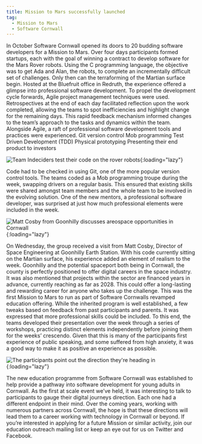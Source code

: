 ```yaml
---
title: Mission to Mars successfully launched
tag:
  - Mission to Mars
  - Software Cornwall
---
```


In October Software Cornwall opened its doors to 20 budding software developers for a Mission to Mars. Over four days participants formed startups, each with the goal of winning a contract to develop software for the Mars Rover robots. Using the C programming language, the objective was to get Ada and Alan, the robots, to complete an incrementally difficult set of challenges. Only then can the terraforming of the Martian surface begin.
Hosted at the Bluefruit office in Redruth, the experience offered a glimpse into professional software development. To propel the development cycle forwards, Agile project management techniques were used. Retrospectives at the end of each day facilitated reflection upon the work completed, allowing the teams to spot inefficiencies and highlight change for the remaining days. This rapid feedback mechanism informed changes to the team’s approach to the tasks and dynamics within the team.
Alongside Agile, a raft of professional software development tools and practices were experienced.
Git version control
Mob programming
Test Driven Development (TDD)
Physical prototyping
Presenting their end product to investors

![Team Indeciders test their code on the rover robots](/assets/images/import/2017/09/m2m-2.jpeg){:loading="lazy"}

Code had to be checked in using Git, one of the more popular version control tools. The teams coded as a Mob programming troupe during the week, swapping drivers on a regular basis. This ensured that existing skills were shared amongst team members and the whole team to be involved in the evolving solution. One of the new mentors, a professional software developer, was surprised at just how much professional elements were included in the week.

![Matt Cosby from Goonhilly discusses areospace opportunities in Cornwall](/assets/images/import/2017/09/m2m-3.jpeg){:loading="lazy"}

On Wednesday, the group received a visit from Matt Cosby, Director of Space Engineering at Goonhilly Earth Station. With his code currently sitting on the Martian surface, his experience added an element of realism to the week. Goonhilly and the potential spaceport both being in Cornwall, the county is perfectly positioned to offer digital careers in the space industry. It was also mentioned that projects within the sector are financed years in advance, currently reaching as far as 2028. This could offer a long-lasting and rewarding career for anyone who takes up the challenge.
This was the first Mission to Mars to run as part of Software Cornwalls revamped education offering. While the inherited program is well established, a few tweaks based on feedback from past participants and parents. It was expressed that more professional skills could be included. To this end, the teams developed their presentation over the week through a series of workshops, practicing distinct elements independently before joining them for the weeks’ crescendo. Given that this is many of the participants first experience of public speaking, and some suffered from high anxiety, it was a good way to make it as positive an experience as possible.

![The participants point out the direction they're heading in](/assets/images/import/2017/09/m2m-1.jpeg){:loading="lazy"}

The new education programme from Software Cornwall was established to help provide a pathway into software development for young adults in Cornwall. As the first at scale event we’ve held, it was interesting to talk to participants to gauge their digital journeys direction. Each one had a different endpoint in their mind. Over the coming years, working with numerous partners across Cornwall, the hope is that these directions will lead them to a career working with technology in Cornwall or beyond.
If you’re interested in applying for a future Mission or similar activity, join our education outreach mailing list or keep an eye out for us on Twitter and Facebook.
